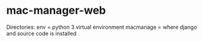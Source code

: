 mac-manager-web
===============

Directories:
env = python 3 virtual environment
macmanage = where django and source code is installed
